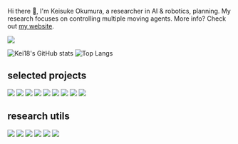 Hi there 👋, I'm Keisuke Okumura, a researcher in AI & robotics, planning.
My research focuses on controlling multiple moving agents. More info? Check out [my website](https://kei18.github.io/).

![](./images/top.gif)

![Kei18's GitHub stats](https://github-readme-stats.vercel.app/api?username=kei18&count_private=false&show_icons=true)
![Top Langs](https://github-readme-stats.vercel.app/api/top-langs/?username=kei18&exclude_repo=dotfiles&hide=Jupyter%20Notebook,Smalltalk,CMake,Makefile&langs_count=10&layout=compact)

## selected projects

[![](https://github-readme-stats.vercel.app/api/pin/?username=kei18&repo=sssp)](https://github.com/kei18/sssp)
[![](https://github-readme-stats.vercel.app/api/pin/?username=kei18&repo=lacam)](https://github.com/kei18/lacam)
[![](https://github-readme-stats.vercel.app/api/pin/?username=kei18&repo=mappcf)](https://github.com/kei18/mappcf)
[![](https://github-readme-stats.vercel.app/api/pin/?username=kei18&repo=otimapp)](https://github.com/kei18/otimapp)
[![](https://github-readme-stats.vercel.app/api/pin/?username=kei18&repo=tswap)](https://github.com/kei18/tswap)
[![](https://github-readme-stats.vercel.app/api/pin/?username=omron-sinicx&repo=ctrm&lang=python&show_owner=true&lang=python)](https://github.com/omron-sinicx/ctrm)
[![](https://github-readme-stats.vercel.app/api/pin/?username=kei18&repo=pibt2)](https://github.com/kei18/pibt2)
[![](https://github-readme-stats.vercel.app/api/pin/?username=kei18&repo=mapf-IR)](https://github.com/kei18/mapf-IR)
[![](https://github-readme-stats.vercel.app/api/pin/?username=kei18&repo=time-independent-planning)](https://github.com/kei18/time-independent-planning)

## research utils

[![](https://github-readme-stats.vercel.app/api/pin/?username=kei18&repo=awesome_cs-ja_phd_life)](https://github.com/Kei18/awesome_cs-ja_phd_life)
[![](https://github-readme-stats.vercel.app/api/pin/?username=kei18&repo=project-page-generator)](https://github.com/Kei18/project-page-generator)
[![](https://github-readme-stats.vercel.app/api/pin/?username=kei18&repo=latex-template)](https://github.com/kei18/latex-template)
[![](https://github-readme-stats.vercel.app/api/pin/?username=kei18&repo=mapf-visualizer)](https://github.com/kei18/mapf-visualizer)
[![](https://github-readme-stats.vercel.app/api/pin/?username=kei18&repo=grid-pathfinding)](https://github.com/kei18/grid-pathfinding)
[![](https://github-readme-stats.vercel.app/api/pin/?username=kei18&repo=dotfiles)](https://github.com/kei18/dotfiles)
